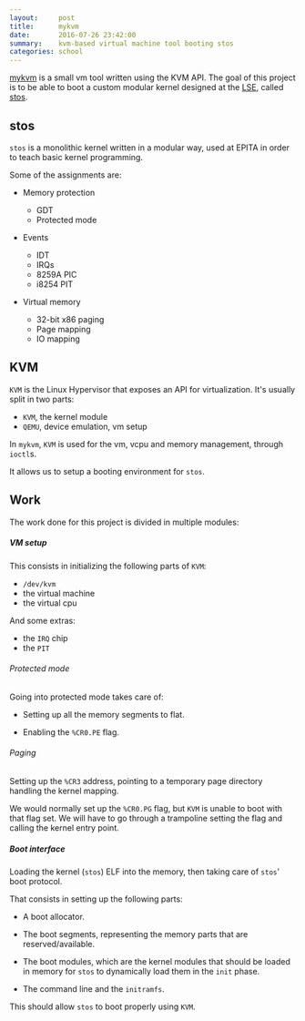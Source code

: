```yaml
---
layout:     post
title:      mykvm
date:       2016-07-26 23:42:00
summary:    kvm-based virtual machine tool booting stos
categories: school
---
```


[mykvm](https://lse.epita.fr/teaching/epita/x86a.html#project--mykvm)
is a small vm tool written using the KVM API. The goal of this project
is to be able to boot a custom modular kernel designed at the
[LSE](https://lse.epita.fr), called
[stos](https://lse.epita.fr/teaching/epita/stos.html).


## stos

`stos` is a monolithic kernel written in a modular way, used at EPITA in order
to teach basic kernel programming.

Some of the assignments are:

* Memory protection
  * GDT
  * Protected mode

* Events
  * IDT
  * IRQs
  * 8259A PIC
  * i8254 PIT

* Virtual memory
  * 32-bit x86 paging
  * Page mapping
  * IO mapping

## KVM

`KVM` is the Linux Hypervisor that exposes an API for virtualization. It's
usually split in two parts:

* `KVM`, the kernel module
* `QEMU`, device emulation, vm setup

In `mykvm`, `KVM` is used for the vm, vcpu and memory management, through
`ioctl`s.

It allows us to setup a booting environment for `stos`.

## Work

The work done for this project is divided in multiple modules:

##### VM setup

This consists in initializing the following parts of `KVM`:

* `/dev/kvm`
* the virtual machine
* the virtual cpu

And some extras:

* the `IRQ` chip
* the `PIT`

###### Protected mode

Going into protected mode takes care of:

* Setting up all the memory segments to flat.

* Enabling the `%CR0.PE` flag.

###### Paging

Setting up the `%CR3` address, pointing to a temporary page directory handling
the kernel mapping.

We would normally set up the `%CR0.PG` flag, but `KVM` is unable to boot with
that flag set. We will have to go through a trampoline setting the flag and
calling the kernel entry point.

##### Boot interface

Loading the kernel (`stos`) ELF into the memory, then taking care of `stos`'
boot protocol.

That consists in setting up the following parts:

* A boot allocator.

* The boot segments, representing the memory parts that are reserved/available.

* The boot modules, which are the kernel modules that should be loaded in
memory for `stos` to dynamically load them in the `init` phase.

* The command line and the `initramfs`.

This should allow `stos` to boot properly using `KVM`.
